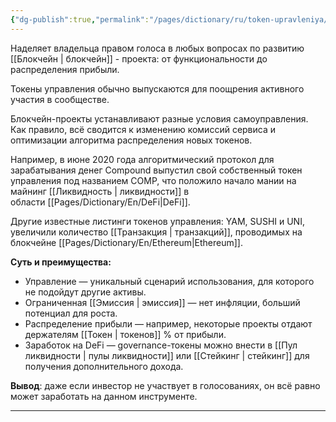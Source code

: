 ```yaml
---
{"dg-publish":true,"permalink":"/pages/dictionary/ru/token-upravleniya/"}
---
```



Наделяет владельца правом голоса в любых вопросах по развитию [[Блокчейн \| блокчейн]] - проекта: от функциональности до распределения прибыли.

Токены управления обычно выпускаются для поощрения активного участия в сообществе.

Блокчейн-проекты устанавливают разные условия самоуправления. Как правило, всё сводится к изменению комиссий сервиса и оптимизации алгоритма распределения новых токенов.

Например, в июне 2020 года алгоритмический протокол для зарабатывания денег Compound выпустил свой собственный токен управления под названием COMP, что положило начало мании на майнинг [[Ликвидность \| ликвидности]] в области [[Pages/Dictionary/En/DeFi\|DeFi]].

Другие известные листинги токенов управления: YAM, SUSHI и UNI, увеличили количество [[Транзакция \| транзакций]], проводимых на блокчейне [[Pages/Dictionary/En/Ethereum\|Ethereum]].

**Суть и преимущества:**

* Управление — уникальный сценарий использования, для которого не подойдут другие активы.
* Ограниченная [[Эмиссия \| эмиссия]] — нет инфляции, больший потенциал для роста.
* Распределение прибыли — например, некоторые проекты отдают держателям [[Токен \| токенов]] % от прибыли.
* Заработок на DeFi — governance-токены можно внести в [[Пул ликвидности \| пулы ликвидности]] или [[Стейкинг \| стейкинг]] для получения дополнительного дохода.

**Вывод**: даже если инвестор не участвует в голосованиях, он всё равно может заработать на данном инструменте.

---
